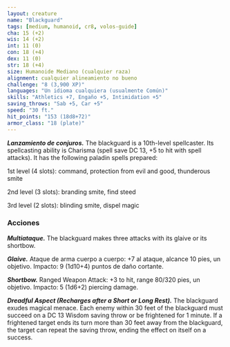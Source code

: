 ```yaml
---
layout: creature
name: "Blackguard"
tags: [medium, humanoid, cr8, volos-guide]
cha: 15 (+2)
wis: 14 (+2)
int: 11 (0)
con: 18 (+4)
dex: 11 (0)
str: 18 (+4)
size: Humanoide Mediano (cualquier raza)
alignment: cualquier alineamiento no bueno
challenge: "8 (3,900 XP)"
languages: "Un idioma cualquiera (usualmente Común)"
skills: "Athletics +7, Engaño +5, Intimidation +5"
saving_throws: "Sab +5, Car +5"
speed: "30 ft."
hit_points: "153 (18d8+72)"
armor_class: "18 (plate)"
---
```


***Lanzamiento de conjuros.*** The blackguard is a 10th-level spellcaster. Its spellcasting ability is Charisma (spell save DC 13, +5 to hit with spell attacks). It has the following paladin spells prepared:

1st level (4 slots): command, protection from evil and good, thunderous smite

2nd level (3 slots): branding smite, find steed

3rd level (2 slots): blinding smite, dispel magic

### Acciones

***Multiataque.*** The blackguard makes three attacks with its glaive or its shortbow.

***Glaive.*** Ataque de arma cuerpo a cuerpo: +7 al ataque, alcance 10 pies, un objetivo. Impacto: 9 (1d10+4) puntos de daño cortante.

***Shortbow.*** Ranged Weapon Attack: +3 to hit, range 80/320 pies, un objetivo. Impacto: 5 (1d6+2) piercing damage.

***Dreadful Aspect (Recharges after a Short or Long Rest).*** The blackguard exudes magical menace. Each enemy within 30 feet of the blackguard must succeed on a DC 13 Wisdom saving throw or be frightened for 1 minute. If a frightened target ends its turn more than 30 feet away from the blackguard, the target can repeat the saving throw, ending the effect on itself on a success.